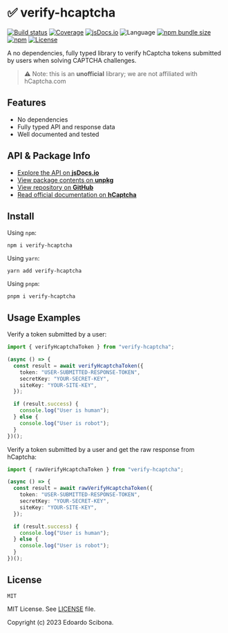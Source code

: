 # ✅ verify-hcaptcha

[![Build status](https://img.shields.io/github/actions/workflow/status/velut/verify-hcaptcha/main.yml?branch=main)](https://github.com/velut/verify-hcaptcha/actions?query=workflow%3ACI)
[![Coverage](https://img.shields.io/codecov/c/gh/velut/verify-hcaptcha)](https://codecov.io/gh/velut/verify-hcaptcha)
[![jsDocs.io](https://img.shields.io/badge/jsDocs.io-reference-blue)](https://www.jsdocs.io/package/verify-hcaptcha)
![Language](https://img.shields.io/github/languages/top/velut/verify-hcaptcha)
[![npm bundle size](https://img.shields.io/bundlephobia/min/verify-hcaptcha)](https://bundlephobia.com/result?p=verify-hcaptcha)
[![npm](https://img.shields.io/npm/v/verify-hcaptcha)](https://www.npmjs.com/package/verify-hcaptcha)
[![License](https://img.shields.io/github/license/velut/verify-hcaptcha)](https://github.com/velut/verify-hcaptcha/blob/main/LICENSE)

A no dependencies, fully typed library to verify hCaptcha tokens
submitted by users when solving CAPTCHA challenges.

> ⚠️ Note: this is an **unofficial** library; we are not affiliated with hCaptcha.com

## Features

- No dependencies
- Fully typed API and response data
- Well documented and tested

## API & Package Info

- [Explore the API on **jsDocs.io**](https://www.jsdocs.io/package/verify-hcaptcha)
- [View package contents on **unpkg**](https://unpkg.com/verify-hcaptcha/)
- [View repository on **GitHub**](https://github.com/velut/verify-hcaptcha)
- [Read official documentation on **hCaptcha**](https://docs.hcaptcha.com/)

## Install

Using `npm`:

```
npm i verify-hcaptcha
```

Using `yarn`:

```
yarn add verify-hcaptcha
```

Using `pnpm`:

```
pnpm i verify-hcaptcha
```

## Usage Examples

Verify a token submitted by a user:

```typescript
import { verifyHcaptchaToken } from "verify-hcaptcha";

(async () => {
  const result = await verifyHcaptchaToken({
    token: "USER-SUBMITTED-RESPONSE-TOKEN",
    secretKey: "YOUR-SECRET-KEY",
    siteKey: "YOUR-SITE-KEY",
  });

  if (result.success) {
    console.log("User is human");
  } else {
    console.log("User is robot");
  }
})();
```

Verify a token submitted by a user and get the raw response from hCaptcha:

```typescript
import { rawVerifyHcaptchaToken } from "verify-hcaptcha";

(async () => {
  const result = await rawVerifyHcaptchaToken({
    token: "USER-SUBMITTED-RESPONSE-TOKEN",
    secretKey: "YOUR-SECRET-KEY",
    siteKey: "YOUR-SITE-KEY",
  });

  if (result.success) {
    console.log("User is human");
  } else {
    console.log("User is robot");
  }
})();
```

## License

```
MIT
```

MIT License. See [LICENSE](LICENSE) file.

Copyright (c) 2023 Edoardo Scibona.
